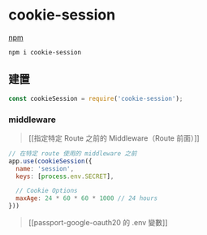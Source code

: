 # cookie-session
[npm](https://www.npmjs.com/package/cookie-session)
```
npm i cookie-session
```

## 建置

```js
const cookieSession = require('cookie-session');
```

### middleware
>[[指定特定 Route 之前的 Middleware（Route 前面）]]
```js
// 在特定 route 使用的 middleware 之前
app.use(cookieSession({
  name: 'session',
  keys: [process.env.SECRET],

  // Cookie Options
  maxAge: 24 * 60 * 60 * 1000 // 24 hours
}))
```
>[[passport-google-oauth20 的 .env 變數]]